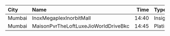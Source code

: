 | City   | Name                                 |  Time | Type     | Price | Capacity | Booked |
| :----- | :----------------------------------- | ----: | :------- | ----: | -------: | -----: |
| Mumbai | InoxMegaplexInorbitMall              | 14:40 | Insignia |  250₹ |        9 |      0 |
| Mumbai | MaisonPvrTheLoftLuxeJioWorldDriveBkc | 14:45 | Platinum |  700₹ |       33 |     19 |
